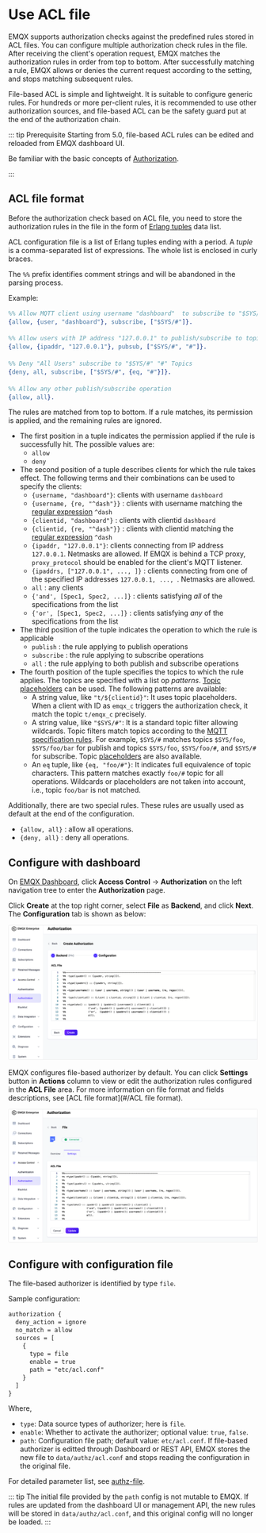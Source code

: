 # Use ACL file

EMQX supports authorization checks against the predefined rules stored in ACL files. You can configure multiple authorization check rules in the file. After receiving the client's operation request, EMQX matches the authorization rules in order from top to bottom. After successfully matching a rule, EMQX allows or denies the current request according to the setting, and stops matching subsequent rules. 

File-based ACL is simple and lightweight. It is suitable to configure generic rules. For hundreds or more per-client rules, it is recommended to use other authorization sources, and file-based ACL can be the safety guard put at the end of the authorization chain. <!--Should be aligned with the current Chinese?-->

::: tip Prerequisite
Starting from 5.0, file-based ACL rules can be edited and reloaded from EMQX dashboard UI.<!--Should this note be removed?-->

Be familiar with the basic concepts of [Authorization](./authz.md).

:::

## ACL file format

Before the authorization check based on ACL file, you need to store the authorization rules in the file in the form of [Erlang tuples](https://www.erlang.org/doc/reference_manual/data_types.html#tuple) data list.

ACL configuration file is a list of Erlang tuples ending with a period. A _tuple_ is a comma-separated list of expressions. The whole list is enclosed in curly braces.

The `%%` prefix identifies comment strings and will be abandoned in the parsing process.

Example:

```erlang
%% Allow MQTT client using username "dashboard"  to subscribe to "$SYS/#" topics
{allow, {user, "dashboard"}, subscribe, ["$SYS/#"]}.

%% Allow users with IP address "127.0.0.1" to publish/subscribe to topics "$SYS/#", "#"
{allow, {ipaddr, "127.0.0.1"}, pubsub, ["$SYS/#", "#"]}.

%% Deny "All Users" subscribe to "$SYS/#" "#" Topics
{deny, all, subscribe, ["$SYS/#", {eq, "#"}]}.

%% Allow any other publish/subscribe operation
{allow, all}.
```

The rules are matched from top to bottom. If a rule matches, its permission is applied, and the remaining rules are ignored.

- The first position in a tuple indicates the permission applied if the rule is successfully hit. The possible values are:
  * `allow`
  * `deny`
- The second position of a tuple describes clients for which the rule takes effect. The following terms and their combinations can be used to specify the clients:
  * `{username, "dashboard"}`: clients with username `dashboard`
  * `{username, {re, "^dash"}}` : clients with username matching the [regular expression](https://www.erlang.org/doc/man/re.html#regexp_syntax) `^dash`
  * `{clientid, "dashboard"}` : clients with clientid `dashboard`
  * `{clientid, {re, "^dash"}}` : clients with clientid matching the [regular expression](https://www.erlang.org/doc/man/re.html#regexp_syntax) `^dash`
  * `{ipaddr, "127.0.0.1"}`: clients connecting from IP address `127.0.0.1`. Netmasks are allowed. <!--中文是“支持CIDR地址格式“，有什么区别？-->If EMQX is behind a TCP proxy, `proxy_protocol` should be enabled for the client's MQTT listener. <!--这里中文里是“如果 EMQX 部署在负载均衡器后侧，建议为 EMQX 的监听器开启 `proxy_protocol` 配置 否则 EMQX 可能会使用负载均衡器的源地址。” 负载均衡器是load balance？“部署在。。。后侧”怎么理解？是否用after？-->
  * `{ipaddrs, ["127.0.0.1", ..., ]}` : clients connecting from one of the specified IP addresses `127.0.0.1, ..., `. Netmasks are allowed.
  * `all` : any clients
  * `{'and', [Spec1, Spec2, ...]}` : clients satisfying _all_ of the specifications from the list
  * `{'or', [Spec1, Spec2, ...]}` : clients satisfying _any_ of the specifications from the list
- The third position of the tuple indicates the operation to which the rule is applicable
  * `publish` : the rule applying to publish operations
  * `subscribe` : the rule applying to subscribe operations
  * `all` : the rule applying to both publish and subscribe operations
- The fourth position of the tuple specifies the topics to which the rule applies. The topics are specified with a list op _patterns_. [Topic placeholders](./authz.md#topic-placeholders) can be used. The following patterns are available:
  * A string value, like `"t/${clientid}"`: It uses topic placeholders. When a client with ID as `emqx_c` triggers the authorization check, it match the topic `t/emqx_c`  precisely. 
  * A string value, like `"$SYS/#"`: It is a standard topic filter allowing wildcards. Topic filters match topics according to the [MQTT specification rules](http://docs.oasis-open.org/mqtt/mqtt/v3.1.1/errata01/os/mqtt-v3.1.1-errata01-os-complete.html#_Toc442180920). For example, `$SYS/#` matches topics `$SYS/foo`, `$SYS/foo/bar` for publish and topics `$SYS/foo`, `$SYS/foo/#`, and `$SYS/#` for subscribe. Topic [placeholders](./authz.md#topic-placeholders) are also available.
  * An `eq` tuple, like `{eq, "foo/#"}`: It indicates full equivalence of topic characters. This pattern matches exactly `foo/#` topic for all operations. Wildcards or placeholders are not taken into account, i.e., topic `foo/bar` is not matched.

Additionally, there are two special rules. These rules are usually used as default at the end of the configuration.
- `{allow, all}` : allow all operations.
- `{deny, all}` : deny all operations.

## Configure with dashboard

On [EMQX Dashboard](http://127.0.0.1:18083/#/authentication), click **Access Control** -> **Authorization** on the left navigation tree to enter the **Authorization** page. 

Click **Create** at the top right corner, select **File** as **Backend**, and click **Next**. The **Configuration** tab is shown as below:

![authz-file_ee](./assets/authz-file_ee.png)

EMQX configures file-based authorizer by default. You can click **Settings** button in **Actions** column to view or edit the authorization rules configured in the **ACL File** area. For more information on file format and fields descriptions, see [ACL file format](#/ACL file format).

![dashboard-edit-ACL-file_ee](./assets/dashboard-edit-ACL-file_ee.png)

## Configure with configuration file

The file-based authorizer is identified by type `file`.

Sample configuration:

```
authorization {
  deny_action = ignore
  no_match = allow
  sources = [
    {
      type = file
      enable = true
      path = "etc/acl.conf"
    }
  ]
}
```

Where,

- `type`: Data source types of authorizer; here is `file`.
- `enable`: Whether to activate the authorizer; optional value: `true`, `false`.
- `path`: Configuration file path; default value: `etc/acl.conf`. If file-based authorizer is editted through Dashboard or REST API, EMQX stores the new file to `data/authz/acl.conf` and stops reading the configuration in the original file.

For detailed parameter list, see [authz-file](../../configuration/configuration-manual.md#authz-file). <!--Is this link correct?-->

::: tip
The initial file provided by the `path` config is not mutable to EMQX.
If rules are updated from the dashboard UI or management API, the new rules
will be stored in `data/authz/acl.conf`, and this original config will no longer be loaded.
::: <!--This note is not in the Chinese file anymore, remove?-->


